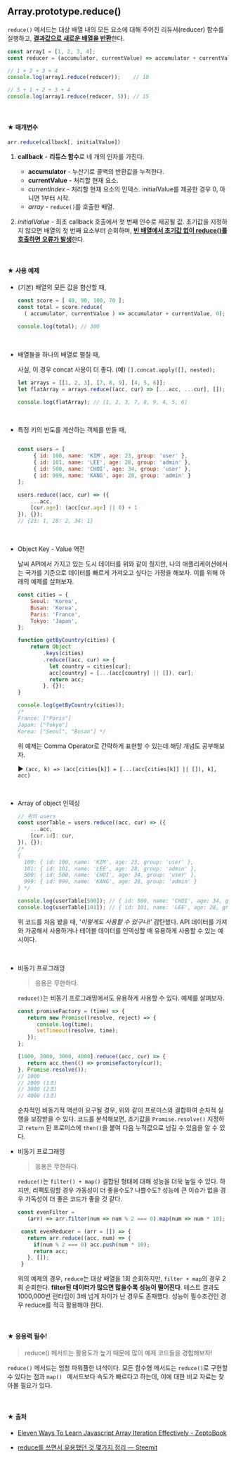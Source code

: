 ## Array.prototype.reduce()

`reduce()` 메서드는 대상 배열 내의 모든 요소에 대해 주어진 리듀서(reducer) 함수를 실행하고, <u>**결과값으로 새로운 배열을 반환**</u>한다.

```javascript
const array1 = [1, 2, 3, 4];
const reducer = (accumulator, currentValue) => accumulator + currentValue;

// 1 + 2 + 3 + 4
console.log(array1.reduce(reducer));	// 10

// 5 + 1 + 2 + 3 + 4
console.log(array1.reduce(reducer, 5));	// 15
```

<br/>

#### ★ 매개변수

```javascript
arr.reduce(callback[, initialValue])
```

1. **callback** - **리듀스 함수**로 네 개의 인자를 가진다. 
   - **accumulator** - 누산기로 콜백의 반환값을 누적한다.
   - **currentValue** - 처리할 현재 요소.
   - *currentIndex* - 처리할 현재 요소의 인덱스. initialValue를 제공한 경우 0, 아니면 1부터 시작.
   - *array* - `reduce()`를 호출한 배열.

2. *initialValue* - 최초 callback 호출에서 첫 번째 인수로 제공될 값. 초기값을 지정하지 않으면 배열의 첫 번째 요소부터 순회하며, <u>**빈 배열에서 초기값 없이 reduce()를 호출하면 오류가 발생**</u>한다.

<br/>

#### ★ 사용 예제

- (기본) 배열의 모든 값을 합산할 때,

    ```javascript
   const score = [ 40, 90, 100, 70 ];
   const total = score.reduce(
      ( accumulator, currentValue ) => accumulator + currentValue, 0); 
   
   console.log(total); // 300
    ```


   <br/>

- 배열들을 하나의 배열로 펼칠 때,

   사실, 이 경우 concat 사용이 더 좋다. (예) `[].concat.apply([], nested);`

   ```javascript
   let arrays = [[1, 2, 3], [7, 8, 9], [4, 5, 6]];
   let flatArray = arrays.reduce((acc, cur) => [...acc, ...cur], []);
   
   console.log(flatArray); // [1, 2, 3, 7, 8, 9, 4, 5, 6]
   ```
   
   <br/>

- 특정 키의 빈도를 계산하는 객체를 만들 때,

   ```javascript
   
   const users = [
        { id: 100, name: 'KIM', age: 23, group: 'user' },
        { id: 101, name: 'LEE', age: 28, group: 'admin' },
        { id: 500, name: 'CHOI', age: 34, group: 'user' },
        { id: 999, name: 'KANG', age: 28, group: 'admin' }
   ];
   
   users.reduce((acc, cur) => ({ 
       ...acc, 
       [cur.age]: (acc[cur.age] || 0) + 1 
   }), {});
   // {23: 1, 28: 2, 34: 1}
   ```

   <br/>

- Object Key - Value 역전
   
   날씨 API에서 가지고 있는 도시 데이터를 위와 같이 줬지만, 나의 애플리케이션에서는 국가를 기준으로 데이터를 빠르게 가져오고 싶다는 가정을 해보자. 이를 위해 아래의 예제를 살펴보자.

   ```javascript
   const cities = {
       Seoul: 'Korea',
       Busan: 'Korea',
       Paris: 'France',
       Tokyo: 'Japan',
   };
   
   function getByCountry(cities) {
       return Object
           .keys(cities)
           .reduce((acc, cur) => {
             let country = cities[cur];
             acc[country] = [...(acc[country] || []), cur];
             return acc;
           }, {});
   }
   
   console.log(getByCountry(cities));
   /*
   France: ["Paris"]
   Japan: ["Tokyo"]
   Korea: ["Seoul", "Busan"] */
   ```

   위 예제는 Comma Operator로 간략하게 표현할 수 있는데 해당 개념도 공부해보자.
   
   ▶ `(acc, k) => (acc[cities[k]] = [...(acc[cities[k]] || []), k], acc)`

   <br/>

- Array of object 인덱싱

   ```javascript
   // 위의 users
   const userTable = users.reduce((acc, cur) => ({ 
       ...acc,
       [cur.id]: cur,
   }), {});
   /*
   {
     100: { id: 100, name: 'KIM', age: 23, group: 'user' },
     101: { id: 101, name: 'LEE', age: 28, group: 'admin' },
     500: { id: 500, name: 'CHOI', age: 34, group: 'user' },
     999: { id: 999, name: 'KANG', age: 28, group: 'admin' }
   } */
   
   console.log(userTable[500]); // { id: 500, name: 'CHOI', age: 34, group: 'user' }
   console.log(userTable[101]); // { id: 101, name: 'LEE', age: 28, group: 'admin' }
   ```
   
   위 코드를 처음 봤을 때, *'이렇게도 사용할 수 있구나!'* 감탄했다. API 데이터를 가져와 가공해서 사용하거나 테이블 데이터를 인덱싱할 때 유용하게 사용할 수 있는 예시이다.
   
   <br/>

- 비동기 프로그래밍

   > 응용은 무한하다.

   `reduce()`는 비동기 프로그래밍에서도 유용하게 사용할 수 있다. 예제를 살펴보자.

   ```javascript
   const promiseFactory = (time) => {
      return new Promise((resolve, reject) => {
         console.log(time); 
         setTimeout(resolve, time);
      });
   };

   [1000, 2000, 3000, 4000].reduce((acc, cur) => {
      return acc.then(() => promiseFactory(cur));
   }, Promise.resolve());
   // 1000
   // 2000 (1초)
   // 3000 (2초)
   // 4000 (3초)
   ```

   순차적인 비동기적 액션이 요구될 경우, 위와 같이 프로미스와 결합하여 순차적 실행을 보장받을 수 있다. 코드를 분석해보면, 초기값을 `Promise.resolve()` 지정하고 `return` 된 프로미스에 `then()`을 붙여 다음 누적값으로 넘길 수 있음을 알 수 있다.
   

- 비동기 프로그래밍

   > 응용은 무한하다.

   `reduce()`는 `filter() + map()` 결합된 형태에 대해 성능을 더욱 높일 수 있다. 하지만, 리팩토링할 경우 가동성이 더 좋을수도? 나쁠수도? 성능에 큰 이슈가 없을 경우 가독성이 더 좋은 코드가 좋을 것 같다.

   ```javascript
   const evenFilter =
      (arr) => arr.filter(num => num % 2 === 0).map(num => num * 10);

    const evenReducer = (arr = []) => {
      return arr.reduce((acc, num) => {
        if(num % 2 === 0) acc.push(num * 10);
        return acc;
      }, []);
    }
   ```
   
   위의 예제의 경우, `reduce`는 대상 배열을 1회 순회하지만, `filter + map`의 경우 2회 순회한다. **filter된 데이터가 많으면 많을수록 성능이 떨어진다**. 테스트 결과도 1000,000번 런타임이 3배 넘게 차이가 난 경우도 존재했다. 성능이 필수조건인 경우 reduce를 적극 활용해야 한다.


<br/>

#### ★ **응용력 필수!**

> reduce() 메서드는 활용도가 높기 때문에 많이 예제 코드들을 경험해보자!

`reduce()` 메서드는 엄청 파워풀한 녀석이다. 모든 함수형 메서드는 `reduce()`로 구현할 수 있다는 점과 `map() ` 메서드보다 속도가 빠르다고 하는데, 이에 대한 비교 자료는 찾아볼 필요가 있다.


<br/>

#### ★ 출처

- [Eleven Ways To Learn Javascript Array Iteration Effectively - ZeptoBook](https://www.zeptobook.com/eleven-ways-to-learn-javascript-array-iteration-effectively/)

- [reduce를 쓰면서 유용했던 것 몇가지 정리 — Steemit](https://steemit.com/javascript/@rouka/reduce)